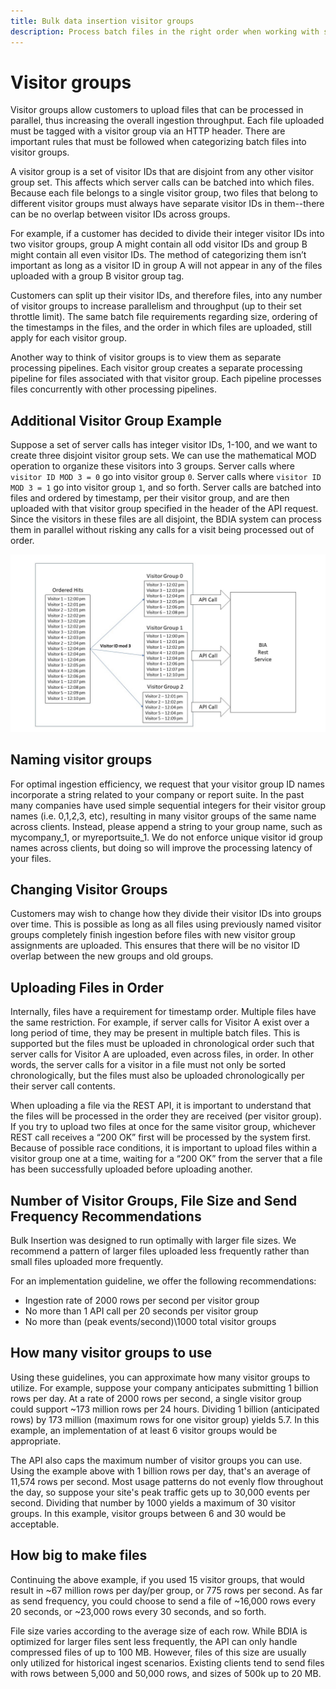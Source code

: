 ```yaml
---
title: Bulk data insertion visitor groups
description: Process batch files in the right order when working with several files at once.
---
```


# Visitor groups

Visitor groups allow customers to upload files that can be processed in parallel, thus increasing the overall ingestion throughput. Each file uploaded must be tagged with a visitor group via an HTTP header. There are important rules that must be followed when categorizing batch files into visitor groups.

A visitor group is a set of visitor IDs that are disjoint from any other visitor group set. This affects which server calls can be batched into which files. Because each file belongs to a single visitor group, two files that belong to different visitor groups must always have separate visitor IDs in them--there can be no overlap between visitor IDs across groups.

For example, if a customer has decided to divide their integer visitor IDs into two visitor groups, group A might contain all odd visitor IDs and group B might contain all even visitor IDs. The method of categorizing them isn’t important as long as a visitor ID in group A will not appear in any of the files uploaded with a group B visitor group tag.

Customers can split up their visitor IDs, and therefore files, into any number of visitor groups to increase parallelism and throughput (up to their set throttle limit). The same batch file requirements regarding size, ordering of the timestamps in the files, and the order in which files are uploaded, still apply for each visitor group.

Another way to think of visitor groups is to view them as separate processing pipelines. Each visitor group creates a separate processing pipeline for files associated with that visitor group. Each pipeline processes files concurrently with other processing pipelines.

## Additional Visitor Group Example

Suppose a set of server calls has integer visitor IDs, 1-100, and we want to create three disjoint visitor group sets. We can use the mathematical MOD operation to organize these visitors into 3 groups. Server calls where `visitor ID MOD 3 = 0` go into visitor group `0`. Server calls where `visitor ID MOD 3 = 1` go into visitor group `1`, and so forth. Server calls are batched into files and ordered by timestamp, per their visitor group, and are then uploaded with that visitor group specified in the header of the API request. Since the visitors in these files are all disjoint, the BDIA system can process them in parallel without risking any calls for a visit being processed out of order.

![note visitor group diagram](../../../images/bia-visitor_groups.jpg)

## Naming visitor groups

For optimal ingestion efficiency, we request that your visitor group ID names incorporate a string related to your company or report suite. In the past many companies have used simple sequential integers for their visitor group names (i.e. 0,1,2,3, etc), resulting in many visitor groups of the same name across clients. Instead, please append a string to your group name, such as mycompany_1, or myreportsuite_1. We do not enforce unique visitor id group names across clients, but doing so will improve the processing latency of your files.

## Changing Visitor Groups

Customers may wish to change how they divide their visitor IDs into groups over time. This is possible as long as all files using previously named visitor groups completely finish ingestion before files with new visitor group assignments are uploaded. This ensures that there will be no visitor ID overlap between the new groups and old groups.

## Uploading Files in Order

Internally, files have a requirement for timestamp order. Multiple files have the same restriction. For example, if server calls for Visitor A exist over a long period of time, they may be present in multiple batch files. This is supported but the files must be uploaded in chronological order such that server calls for Visitor A are uploaded, even across files, in order. In other words, the server calls for a visitor in a file must not only be sorted chronologically, but the files must also be uploaded chronologically per their server call contents.

When uploading a file via the REST API, it is important to understand that the files will be processed in the order they are received (per visitor group). If you try to upload two files at once for the same visitor group, whichever REST call receives a “200 OK” first will be processed by the system first. Because of possible race conditions, it is important to upload files within a visitor group one at a time, waiting for a “200 OK” from the server that a file has been successfully uploaded before uploading another.

## Number of Visitor Groups, File Size and Send Frequency Recommendations

Bulk Insertion was designed to run optimally with larger file sizes. We recommend a pattern of larger files uploaded less frequently rather than small files uploaded more frequently.

For an implementation guideline, we offer the following recommendations:

* Ingestion rate of 2000 rows per second per visitor group
* No more than 1 API call per 20 seconds per visitor group
* No more than (peak events/second)\1000 total visitor groups

## How many visitor groups to use

Using these guidelines, you can approximate how many visitor groups to utilize. For example, suppose your company anticipates submitting 1 billion rows per day. At a rate of 2000 rows per second, a single visitor group could support ~173 million rows per 24 hours. Dividing 1 billion (anticipated rows) by 173 million (maximum rows for one visitor group) yields 5.7. In this example, an implementation of at least 6 visitor groups would be appropriate.

The API also caps the maximum number of visitor groups you can use.  Using the example above with 1 billion rows per day, that's an average of 11,574 rows per second. Most usage patterns do not evenly flow throughout the day, so suppose your site's peak traffic gets up to 30,000 events per second.  Dividing that number by 1000 yields a maximum of 30 visitor groups. In this example, visitor groups between 6 and 30 would be acceptable.

## How big to make files

Continuing the above example, if you used 15 visitor groups, that would result in ~67 million rows per day/per group, or 775 rows per second. As far as send frequency, you could choose to send a file of ~16,000 rows every 20 seconds, or ~23,000 rows every 30 seconds, and so forth.

File size varies according to the average size of each row. While BDIA is optimized for larger files sent less frequently, the API can only handle compressed files of up to 100 MB. However, files of this size are usually only utilized for historical ingest scenarios. Existing clients tend to send files with rows between 5,000 and 50,000 rows, and sizes of 500k up to 20 MB.
